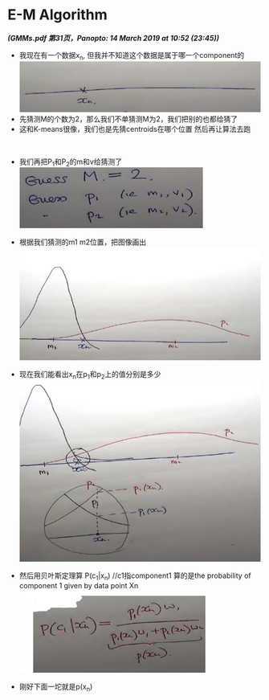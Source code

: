 # E-M Algorithm
***(GMMs.pdf 第31页，Panopto: 14 March 2019 at 10:52 (23:45))***

* 我现在有一个数据x<sub>n</sub>, 但我并不知道这个数据是属于哪一个component的  
![](./img/EM.JPG)  
* 先猜测M的个数为2，那么我们不单猜测M为2，我们把别的也都给猜了
* 这和K-means很像，我们也是先猜centroids在哪个位置 然后再让算法去跑
<br/>

* 我们再把P<sub>1</sub>和P<sub>2</sub>的m和v给猜测了  
![](./img/EM2.JPG) 
* 根据我们猜测的m1 m2位置，把图像画出  
![](./img/EM3.JPG) 

* 现在我们能看出x<sub>n</sub>在p<sub>1</sub>和p<sub>2</sub>上的值分别是多少
![](./img/EM4.JPG)

* 然后用贝叶斯定理算 P(c<sub>1</sub>|x<sub>n</sub>) //c1指component1 算的是the probability of component 1 given by data point Xn 
![](./img/EM5.JPG)
* 刚好下面一坨就是p(x<sub>n</sub>)